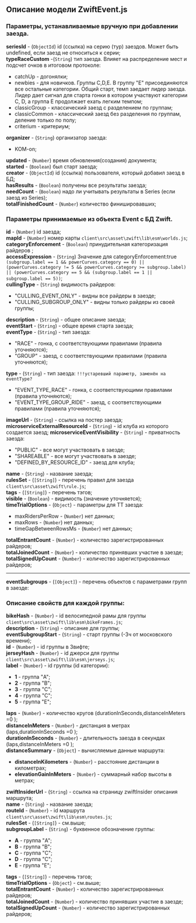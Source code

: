 ## Описание модели ZwiftEvent.js

### Параметры, устанавливаемые вручную при добавлении заезда.

**seriesId** - (`ObjectId`) id (ссылка) на серию (тур) заездов. Может быть undefined, если заезд
не относиться к серии;  
**typeRaceCustom** -(`String`) тип заезда. Влияет на распределение мест и подсчет очков в
итоговом протоколе:

- catchUp - догонялки;
- newbies - для новичков. Группы C,D,E. В группу "E" присоединяются все остальные категории.
  Общий старт, темп заедает лидер заезда. Лидер дает сигнал для старта гонки в котором участвуют
  категории C, D, а группа Е продолжает ехать легким темпом;
- classicGroup - классический заезд с разделением по группам;
- classicCommon - классический заезд без разделения по группам, деление только по полу;
- сriterium - критериум;

**organizer** - (`String`) организатор заезда:

- KOM-on;

**updated** - (`Number`) время обновления(создания) документа;  
**started** - (`Boolean`) был старт заезда;  
**creator** - (`ObjectId`) id (ссылка) пользователя, который добавил заезд в БД;  
**hasResults** - (`Boolean`) получены все результаты заезда;  
**needCount** - (`Boolean`) надо ли учитывать результаты в Series (если заезд из Series);  
**totalFinishedCount** - (`Number`) количество финишировавших;

### Параметры принимаемые из объекта Event с БД Zwift.

**id** - (`Number`) id заезда;  
**mapId** - (`Number`) номер карты `client\src\asset\zwift\lib\esm\worlds.js`;  
**categoryEnforcement** - (`Boolean`) принудительная категоризация райдеров ;  
**accessExpression** - (`String`) Значение для categoryEnforcement:true
`(subgroup.label == 1 && powerCurves.category == 0) || (powerCurves.category != 5 && powerCurves.category >= subgroup.label) || (powerCurves.category == 5 && (subgroup.label == 1 || subgroup.label == 5))`;  
**cullingType** - (`String`) видимость райдеров:

- "CULLING_EVENT_ONLY" - видны все райдеры в заезде;
- "CULLING_SUBGROUP_ONLY" - видны только райдеры из своей группы;

**description** - (`String`) - общее описание заезда;  
**eventStart** - (`String`) - общее время старта заезда;  
**eventType** - (`String`) - тип заезда:

- "RACE" - гонка, с соответствующими правилами (правила уточняются);
- "GROUP" - заезд, с соответствующими правилами (правила уточняются);

**type** - (`String`) - тип заезда: `!!!устаревший параметр, заменён на eventType? `

- "EVENT_TYPE_RACE" - гонка, с соответствующими правилами (правила уточняются);
- "EVENT_TYPE_GROUP_RIDE" - заезд, с соответствующими правилами (правила уточняются);

**imageUrl** - (`String`) - ссылка на постер заезда;  
**microserviceExternalResourceId** - (`String`) - id клуба из которого создается заезд;
**microserviceEventVisibility** - (`String`) - приватность заезда:

- "PUBLIC" - все могут участвовать в заезде;
- "SHAREABLE" - все могут участвовать в заезде;
- "DEFINED_BY_RESOURCE_ID" - заезд для клуба;

**name** - (`String`) - название заезда;  
**rulesSet** - (`[String]`) - перечень правил для заезда `client\src\asset\zwift\rule.js`;  
**tags** - (`[String]`) - перечень тэгов;  
**visible** - (`Boolean`) - видимость (значение уточняется);  
**timeTrialOptions** - (`Object`) - параметры для ТТ заезда:

- maxRidersPerRow - (`Number`) нет данных;
- maxRows - (`Number`) нет данных;
- timeGapBetweenRowsMs - (`Number`) нет данных;

**totalEntrantCount** - (`Number`) - количество зарегистрированных райдеров;  
**totalJoinedCount** - (`Number`) - количество принявших участие в заезде;  
**totalSignedUpCount** - (`Number`) - количество зарегистрированных райдеров;

---

**eventSubgroups** - (`[Object]`) - перечень объектов с параметрами групп в заезде:

### Описание свойств для каждой группы:

**bikeHash** - (`Number`) - id велосипедной рамы для группы
`client\src\asset\zwift\lib\esm\bikeFrames.js`;  
**description** - (`String`) - описание для группы;  
**eventSubgroupStart** - (`String`) - старт группы (-3ч от московского времени);  
**id** - (`Number`) - id группы в Звифте;  
**jerseyHash** - (`Number`) - id джерси для группы
`client\src\asset\zwift\lib\esm\jerseys.js`;  
**label** - (`Number`) - id группы (id категории):

- **1** - группа "A";
- **2** - группа "B";
- **3** - группа "C";
- **4** - группа "C";
- **5** - группа "E";

**laps** - (`Number`) - количество кругов (durationInSeconds,distanceInMeters =0 );  
**distanceInMeters** - (`Number`) - дистанция в метрах (laps,durationInSeconds =0 );  
**durationInSeconds** - (`Number`) - длительность заезда в секундах (laps,distanceInMeters =0
);  
**distanceSummary** - (`Object`) - вычисляемые данные маршрута:

- **distanceInKilometers** - (`Number`) - расстояние дистанции в километрах;
- **elevationGainInMeters** - (`Number`) - суммарный набор высоты в метрах;

**zwiftInsiderUrl** - (`String`) - ссылка на страницу zwiftInsider описания маршрута;  
**name** - (`String`) - название заезда;  
**routeId** - (`Number`) - id маршрута `client\src\asset\zwift\lib\esm\routes.js`;  
**rulesSet** - (`[String]`) - см.выше;  
**subgroupLabel** - (`String`) - буквенное обозначение группы:

- **A** - группа "A";
- **B** - группа "B";
- **C** - группа "C";
- **D** - группа "C";
- **E** - группа "E";

**tags** - (`[String]`) - перечень тэгов;  
**timeTrialOptions** - (`Object`) - см.выше;  
**totalEntrantCount** - (`Number`) - количество зарегистрированных райдеров;  
**totalJoinedCount** - (`Number`) - количество принявших участие в заезде;  
**totalSignedUpCount** - (`Number`) - количество зарегистрированных райдеров;
